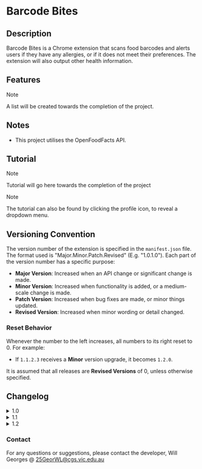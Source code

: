 # Barcode Bites

## Description

Barcode Bites is a Chrome extension that scans food barcodes and alerts users if they have any allergies, or if it does not meet their preferences. The extension will also output other health information.

## Features

> [!NOTE]
> A list will be created towards the completion of the project.

## Notes

- This project utilises the OpenFoodFacts API.

## Tutorial

> [!NOTE]
> Tutorial will go here towards the completion of the project

> [!NOTE]
> The tutorial can also be found by clicking the profile icon, to reveal a dropdown menu.

## Versioning Convention

The version number of the extension is specified in the `manifest.json` file. The format used is "Major.Minor.Patch.Revised" (E.g. "1.0.1.0"). Each part of the version number has a specific purpose:

- **Major Version**: Increased when an API change or significant change is made.
- **Minor Version**: Increased when functionality is added, or a medium-scale change is made.
- **Patch Version**: Increased when bug fixes are made, or minor things updated.
- **Revised Version**: Increased when minor wording or detail changed.

### Reset Behavior

Whenever the number to the left increases, all numbers to its right reset to 0. For example:
- If `1.1.2.3` receives a **Minor** version upgrade, it becomes `1.2.0`.

It is assumed that all releases are **Revised Versions** of 0, unless otherwise specified.

## Changelog

<details>
<summary>1.0</summary>
    <br>
    <details>
    <summary>1.0.0 - (22/7/24 4:45pm)</summary>
    - Files and IDE Setup
    </details>
    <details>
    <summary>1.0.1 - (22/7/24 4:50pm)</summary>
    - Update Logo
    </details>
    <br>
</details>

<details>
<summary>1.1</summary>
    <br>
    <details>
    <summary>1.1.0 - (22/7/24 5:25pm)</summary>
    - Connected Project to Github
    </details>
    <details>
    <summary>1.1.1 - (22/7/24 5:35pm)</summary>
    - Set logo on GitHub repository
    </details>
    <details>
    <summary>1.1.2 - (22/7/24 5:45pm)</summary>
    - Update README
    <br>
    - Revert logo change on GitHub repository
    </details>
    <br>
</details>

<details>
<summary>1.2</summary>
    <br>
    <details>
    <summary>1.2.0 - (22/7/24 9:25pm)</summary>
    - Add Permission in manifest.json.
    <br>
    - Create a Preference page.
    <br>
    - Change icon from dark/light with toggle in preferences.
    </details>
    <details>
    <summary>1.2.1 - (22/7/24 9:50pm)</summary>
    - Fixed a bug that caused a scroll bar to appear when in preferences
    <br>
    - Moved inline CSS into separate styles.css file.
    </details>
    <details>
    <summary>1.2.2 - (22/7/24 10:00pm)</summary>
    - Reformatted the README to include "Note" sections
    </details>
    <details>
    <summary>1.2.2.0</summary>
        <br>
        <details>
        <summary>1.2.2.1 - (22/7/24 10:10pm)</summary>
        - Altered [Versioning Convention](#versioning-convention) in README
        <br>
        - Changed email in Contact
        <br>
        - Added same page link in README
        </details>
        <details>
        <summary>1.2.2.2 - (23/7/24 8:45am)</summary>
        - Updated Changelog format.
        <br>
        - Add Reset Behaviour in README
        </details>
        <details>
        <summary>1.2.2.3 - (23/7/24 8:55am)</summary>
        - Added line breaks in version history.
        <br>
        - Updated Reset Behaviour in README
        </details>
        <details>
        <summary>1.2.2.4 - (23/7/24 9:00am)</summary>
        - Minor Wording Changes.
        </details>
        <details>
        <summary>1.2.2.5 - (23/7/24 9:20am)</summary>
        - Testing formatting changes.
        </details>
        <details>
        <summary>1.2.2.6 - (23/7/24 9:25am)</summary>
        - Fixed formatting bug
        </details>
        <details>
        <summary>1.2.2.7 - (23/7/24 9:30am)</summary>
        - Update Formatting
        </details>
        <details>
        <summary>1.2.2.8 - (23/7/24 9:40am)</summary>
        - Testing
        </details>
        <details>
        <summary>1.2.2.9 - (23/7/24 9:45am)</summary>
        - Further Testing
        </details>
        <details>
        <summary>1.2.2.10 - (23/7/24 9:46am)</summary>
        - Fixed Bug
        </details>
        <details>
        <summary>1.2.2.11 - (23/7/24 9:46am)</summary>
        - Testing
        </details>
        <details>
        <summary>1.2.2.12 - (23/7/24 9:50am)</summary>
        - Testing
        </details>
        <details>
        <summary>1.2.2.13 - (23/7/24 9:55am)</summary>
        - Testing
        </details>
        <details>
        <summary>1.2.2.14 - (23/7/24 10:00am)</summary>
        - README formatted.
        </details>
    </details>
    <br>
</details>

### Contact

For any questions or suggestions, please contact the developer, Will Georges @ 25GeorWL@cgs.vic.edu.au